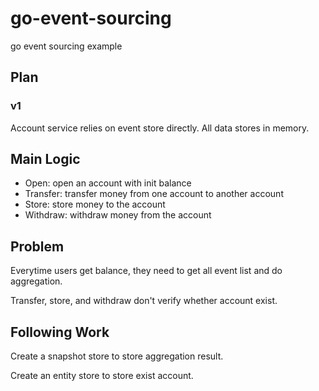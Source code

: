 # go-event-sourcing

go event sourcing example

## Plan

### v1

Account service relies on event store directly.
All data stores in memory.

## Main Logic

- Open: open an account with init balance
- Transfer: transfer money from one account to another account
- Store: store money to the account
- Withdraw: withdraw money from the account

## Problem

Everytime users get balance, they need to get all event list and do aggregation.

Transfer, store, and withdraw don't verify whether account exist.

## Following Work

Create a snapshot store to store aggregation result.

Create an entity store to store exist account.
